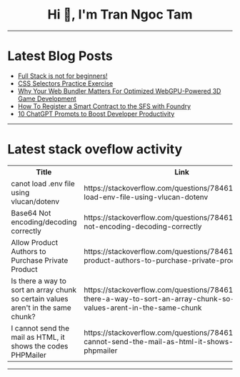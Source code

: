 <h1 align="center">Hi 👋, I'm Tran Ngoc Tam</h1>

---

# Latest Blog Posts 
<!-- BLOG-POST-LIST:START -->
- [Full Stack is not for beginners!](https://dev.to/bingecoder89/full-stack-is-not-for-beginners-j2j)
- [CSS Selectors Practice Exercise](https://dev.to/hamzaiqbal007/css-selectors-practice-exercise-19g5)
- [Why Your Web Bundler Matters For Optimized WebGPU-Powered 3D Game Development](https://dev.to/joshalphonse/why-your-web-bundler-matters-for-optimized-webgpu-powered-3d-game-development-498h)
- [How To Register a Smart Contract to the SFS with Foundry](https://dev.to/modenetwork/how-to-register-a-smart-contract-to-the-sfs-with-foundry-34jo)
- [10 ChatGPT Prompts to Boost Developer Productivity](https://dev.to/shaikhshahid/10-chatgpt-prompts-to-boost-developer-productivity-ia9)
<!-- BLOG-POST-LIST:END -->

---

# Latest stack oveflow activity
<table>
  <tr><th>Title</th><th>Link</th></tr>
  <!-- STACKOVERFLOW:START --><tr><td>canot load .env file using vlucan/dotenv</td><td>https://stackoverflow.com/questions/78461341/canot-load-env-file-using-vlucan-dotenv</td></tr><tr><td>Base64 Not encoding/decoding correctly</td><td>https://stackoverflow.com/questions/78461291/base64-not-encoding-decoding-correctly</td></tr><tr><td>Allow Product Authors to Purchase Private Product</td><td>https://stackoverflow.com/questions/78461111/allow-product-authors-to-purchase-private-product</td></tr><tr><td>Is there a way to sort an array chunk so certain values aren&#39;t in the same chunk?</td><td>https://stackoverflow.com/questions/78461049/is-there-a-way-to-sort-an-array-chunk-so-certain-values-arent-in-the-same-chunk</td></tr><tr><td>I cannot send the mail as HTML, it shows the codes PHPMailer</td><td>https://stackoverflow.com/questions/78461010/i-cannot-send-the-mail-as-html-it-shows-the-codes-phpmailer</td></tr><!-- STACKOVERFLOW:END -->
</table>

---


